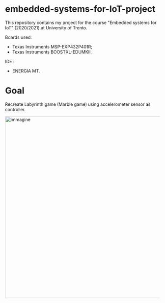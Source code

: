 # embedded-systems-for-IoT-project

This repository contains my project for the course "Embedded systems for IoT" (2020/2021) at University of Trento.

Boards used:
- Texas Instruments MSP-EXP432P401R;
- Texas Instruments BOOSTXL-EDUMKII.

IDE : 
- ENERGIA MT.

# Goal

Recreate Labyrinth game (Marble game) using accelerometer sensor as controller.

<img width="594" alt="immagine" src="https://user-images.githubusercontent.com/71706083/125489761-132629b1-04b2-4998-9ff2-b2f064ddb194.png">

